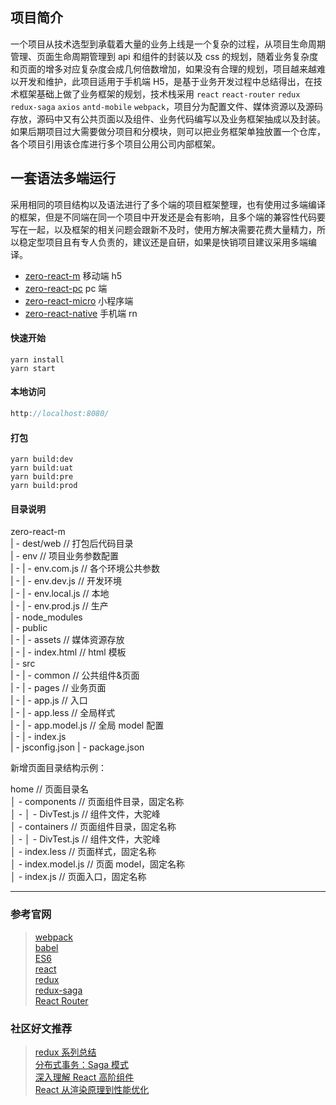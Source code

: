 ## 项目简介

一个项目从技术选型到承载着大量的业务上线是一个复杂的过程，从项目生命周期管理、页面生命周期管理到 api 和组件的封装以及 css 的规划，随着业务复杂度和页面的增多对应复杂度会成几何倍数增加，如果没有合理的规划，项目越来越难以开发和维护，此项目适用于手机端 H5，是基于业务开发过程中总结得出，在技术框架基础上做了业务框架的规划，技术栈采用 `react` `react-router` `redux` `redux-saga` `axios` `antd-mobile` `webpack`，项目分为配置文件、媒体资源以及源码存放，源码中又有公共页面以及组件、业务代码编写以及业务框架抽成以及封装。如果后期项目过大需要做分项目和分模块，则可以把业务框架单独放置一个仓库，各个项目引用该仓库进行多个项目公用公司内部框架。

## 一套语法多端运行

采用相同的项目结构以及语法进行了多个端的项目框架整理，也有使用过多端编译的框架，但是不同端在同一个项目中开发还是会有影响，且多个端的兼容性代码要写在一起，以及框架的相关问题会跟新不及时，使用方解决需要花费大量精力，所以稳定型项目且有专人负责的，建议还是自研，如果是快销项目建议采用多端编译。

- [zero-react-m](https://github.com/jason-gkq/zero-react-m) 移动端 h5
- [zero-react-pc](https://github.com/jason-gkq/zero-react-pc) pc 端
- [zero-react-micro](https://github.com/jason-gkq/zero-react-micro) 小程序端
- [zero-react-native](https://github.com/jason-gkq/zero-react-native) 手机端 rn

#### 快速开始

```shell
yarn install
yarn start
```

#### 本地访问

```js
http://localhost:8080/
```

#### 打包

```shell
yarn build:dev
yarn build:uat
yarn build:pre
yarn build:prod
```

#### 目录说明

zero-react-m  
| - dest/web // 打包后代码目录  
| - env // 项目业务参数配置  
| - | - env.com.js // 各个环境公共参数  
| - | - env.dev.js // 开发环境  
| - | - env.local.js // 本地  
| - | - env.prod.js // 生产  
| - node_modules  
| - public  
| - | - assets // 媒体资源存放  
| - | - index.html // html 模板  
| - src  
| - | - common // 公共组件&页面  
| - | - pages // 业务页面  
| - | - app.js // 入口  
| - | - app.less // 全局样式  
| - | - app.model.js // 全局 model 配置  
| - | - index.js  
| - jsconfig.json
| - package.json

新增页面目录结构示例：

home // 页面目录名  
│ - components // 页面组件目录，固定名称  
│ - │ - DivTest.js // 组件文件，大驼峰  
│ - containers // 页面组件目录，固定名称  
│ - │ - DivTest.js // 组件文件，大驼峰  
│ - index.less // 页面样式，固定名称  
│ - index.model.js // 页面 model，固定名称  
│ - index.js // 页面入口，固定名称

---

### 参考官网

> [webpack](https://webpack.docschina.org/concepts/)  
> [babel](https://www.babeljs.cn/docs/options)  
> [ES6](http://es6.ruanyifeng.com/)  
> [react](https://react.docschina.org/docs/getting-started.html)  
> [redux](http://cn.redux.js.org/)  
> [redux-saga](https://redux-saga-in-chinese.js.org/)  
> [React Router](https://react-guide.github.io/react-router-cn/docs/Introduction.html)

### 社区好文推荐

> [redux 系列总结](https://juejin.cn/post/6880011662926364679)  
> [分布式事务：Saga 模式](https://www.jianshu.com/p/e4b662407c66?from=timeline&isappinstalled=0)  
> [深入理解 React 高阶组件](https://www.jianshu.com/p/0aae7d4d9bc1)  
> [React 从渲染原理到性能优化](https://www.cnblogs.com/chaoyuehedy/p/9638848.html)
